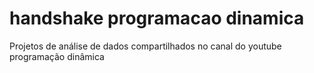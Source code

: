 # handshake programacao dinamica
 Projetos de análise de dados compartilhados no canal do youtube programação dinâmica
